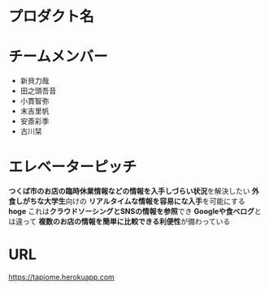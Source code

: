 # プロダクト名

# チームメンバー
- 新貝力哉
- 田之頭吾音
- 小貫智弥
- 末吉里帆
- 安斎彩季
- 古川栞

# エレベーターピッチ
**つくば市のお店の臨時休業情報などの情報を入手しづらい状況**を解決したい
**外食しがちな大学生**向けの
**リアルタイムな情報を容易にな入手**を可能にする
**hoge**
これは**クラウドソーシングとSNSの情報を参照**でき
**Googleや食べログ**とは違って
**複数のお店の情報を簡単に比較できる利便性**が備わっている

# URL
https://tapiome.herokuapp.com
